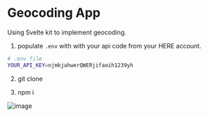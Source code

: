 # Geocoding App

Using Svelte kit to implement geocoding.

1. populate ```.env``` with with your api code from your HERE account.

```bash
# .env file
YOUR_API_KEY=njmkjahwerQWERjifaoih1239yh
```

2. git clone

3. npm i 


![image](map.gif)